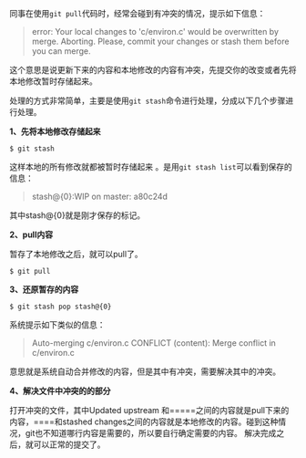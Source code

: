 同事在使用`git pull`代码时，经常会碰到有冲突的情况，提示如下信息：

>error: Your local changes to 'c/environ.c' would be overwritten by merge.  Aborting.
>Please, commit your changes or stash them before you can merge.

这个意思是说更新下来的内容和本地修改的内容有冲突，先提交你的改变或者先将本地修改暂时存储起来。

处理的方式非常简单，主要是使用`git stash`命令进行处理，分成以下几个步骤进行处理。

**1、先将本地修改存储起来**

```
$ git stash
```

这样本地的所有修改就都被暂时存储起来 。是用`git stash list`可以看到保存的信息：

>stash@{0}:WIP on master: a80c24d

其中stash@{0}就是刚才保存的标记。

**2、pull内容**

暂存了本地修改之后，就可以pull了。

```
$ git pull
```

**3、还原暂存的内容**

```
$ git stash pop stash@{0}
```

系统提示如下类似的信息：

>Auto-merging c/environ.c
>CONFLICT (content): Merge conflict in c/environ.c

意思就是系统自动合并修改的内容，但是其中有冲突，需要解决其中的冲突。

**4、解决文件中冲突的的部分**

打开冲突的文件，其中Updated upstream 和=====之间的内容就是pull下来的内容，====和stashed changes之间的内容就是本地修改的内容。碰到这种情况，git也不知道哪行内容是需要的，所以要自行确定需要的内容。
解决完成之后，就可以正常的提交了。
